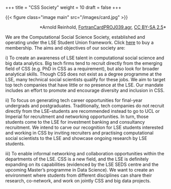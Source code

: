+++
title = "CSS Society"
weight = 10
draft = false
+++

{{< figure class="image main" src="/images/card.jpg" >}}
<div style="text-align: right">*Arnold Reinhold, <a href="https://commons.wikimedia.org/wiki/File:FortranCardPROJ039.agr.jpg">FortranCardPROJ039.agr</a>, <a href="https://creativecommons.org/licenses/by-sa/2.5/legalcode" rel="license">CC BY-SA 2.5</a>*</div>

We are the Computational Social Science Society, established and operating under the LSE Student Union framework. Click [here](https://www.lsesu.com/activities/societies/society/13345/) to buy a membership. The aims and objectives of our society are:

i) To create an awareness of LSE talent in computational social science and big data analytics. Big tech firms tend to recruit directly from the emerging field of CSS (e.g. PhD in CSS as a requirement), but also look for broader analytical skills. Though CSS does not exist as a degree programme at the LSE, many technical social scientists qualify for these jobs. We aim to target top tech companies that have little or no presence at the LSE. Our mandate includes an effort to promote and encourage diversity and inclusion in CSS.

ii)	To focus on generating tech career opportunities for final-year undergrads and postgraduates. Traditionally, tech companies do not recruit directly from the LSE–students are recommended instead to go to UCL or Imperial for recruitment and networking opportunities. In turn, those students come to the LSE for investment banking and consultancy recruitment. We intend to carve our recognition for LSE students interested and working in CSS by inviting recruiters and practising computational social scientists to the LSE and showcase ongoing research by LSE students.

iii) To enable informal networking and collaboration opportunities within the departments of the LSE. CSS is a new field, and the LSE is definitely expanding on its capabilities (evidenced by the LSE SEDS centre and the upcoming Master’s programme in Data Science). We want to create an environment where students from different disciplines can share their research, co-network, and work on jointly CSS and big data projects.